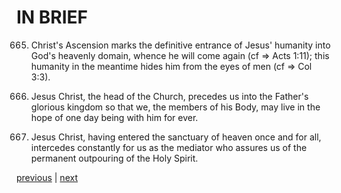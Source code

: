 # IN BRIEF

665. Christ's Ascension marks the definitive entrance of Jesus' humanity into God's heavenly domain, whence he will come again (cf ⇒ Acts 1:11); this humanity in the meantime hides him from the eyes of men (cf ⇒ Col 3:3).

666. Jesus Christ, the head of the Church, precedes us into the Father's glorious kingdom so that we, the members of his Body, may live in the hope of one day being with him for ever.

667. Jesus Christ, having entered the sanctuary of heaven once and for all, intercedes constantly for us as the mediator who assures us of the permanent outpouring of the Holy Spirit.

[previous](https://github.com/Tenari/non-fiction/blob/master/catechism/__P1T.md) | [next](https://github.com/Tenari/non-fiction/blob/master/catechism/__P1V.md)
